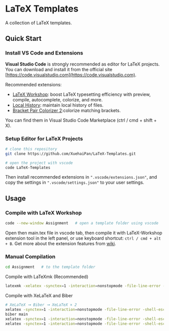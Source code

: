 # LaTeX Templates

A collection of LaTeX templates.

## Quick Start

### Install VS Code and Extensions

**Visual Studio Code** is strongly recommended as editor for LaTeX projects. You can download and install it from the official site [https://code.visualstudio.com](https://code.visualstudio.com).

Recommended extensions:

- [LaTeX Workshop](https://marketplace.visualstudio.com/items?itemName=James-Yu.latex-workshop): boost LaTeX typesetting efficiency with preview, compile, autocomplete, colorize, and more.
- [Local History](https://marketplace.visualstudio.com/items?itemName=xyz.local-history): maintain local history of files.
- [Bracket Pair Colorizer 2](https://marketplace.visualstudio.com/items?itemName=CoenraadS.bracket-pair-colorizer-2):colorize matching brackets.

You can find them in Visual Studio Code Marketplace (ctrl / cmd + shift + X).

### Setup Editor for LaTeX Projects

```bash
# clone this repository
git clone https://github.com/XuehaiPan/LaTeX-Templates.git

# open the project with vscode
code LaTeX-Templates
```

Then install recommended extensions in `".vscode/extensions.json"`, and copy the settings in `".vscode/settings.json"` to your user settings.

## Usage

### Compile with LaTeX Workshop

```bash
code --new-window Assignment   # open a template folder using vscode
```

Open then main.tex file in vscode tab, then compile it with LaTeX-Workshop extension tool in the left panel, or use keyboard shortcut: `ctrl / cmd + alt + B`. Get more about the extension features from [wiki](https://github.com/James-Yu/LaTeX-Workshop/wiki).


### Manual Compilation

```bash
cd Assignment   # to the template folder
```

Compile with LaTeXmk (Recommended)
```bash
latexmk -xelatex -synctex=1 -interaction=nonstopmode -file-line-error -shell-escape main.tex
```

Compile with XeLaTeX and Biber
```bash
# XeLaTeX ➞ Biber ➞ XeLaTeX × 2
xelatex -synctex=1 -interaction=nonstopmode -file-line-error -shell-escape main
biber main
xelatex -synctex=1 -interaction=nonstopmode -file-line-error -shell-escape main
xelatex -synctex=1 -interaction=nonstopmode -file-line-error -shell-escape main
```
